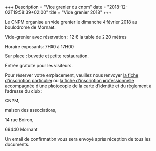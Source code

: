 +++
Description = "Vide grenier du cnpm"
date = "2018-12-02T19:58:39+02:00"
title = "Vide grenier 2018"
+++

Le CNPM organise un vide grenier le dimanche 4 février 2018 au boulodrome de Mornant.

Vide-grenier avec réservation : 12 € la table de 2.20 mètres

Horaire exposants: 7H00 à 17H00

Sur place : buvette et petite restauration.

Entrée gratuite pour les visiteurs.

Pour réserver votre emplacement, veuillez nous renvoyer
[la fiche d'inscription particulier](/pdf/inscription_vide_grenier_particulier_2018.pdf) ou
[la fiche d'inscription professionnelle](/pdf/inscription_vide_grenier_prof_2018.pdf)
accompagnée d’une photocopie de la carte d’identité et du règlement à l’adresse du club :

CNPM,

maison des associations,

14 rue Boiron,

69440 Mornant

Un email de confirmation vous sera envoyé après réception de tous les documents.

